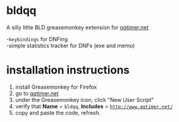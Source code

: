 bldqq
=====

A silly little BLD greasemonkey extension for <a href="http://www.qqtimer.net/">qqtimer.net</a>

-<code>keybindings</code> for DNFing<br>
-simple statistics tracker for DNFs (exe and memo)

installation instructions
=====
1. install Greasemonkey for Firefox<br>
2. go to <a href="http://www.qqtimer.net/">qqtimer.net</a><br>
3. under the Greasemonkey icon, click "New User Script"<br>
4. verify that <b>Name</b> = <code>bldqq</code>, <b>Includes</b> =  <code>http://www.qqtimer.net/</code><br>
5. copy and paste the code, refresh.
